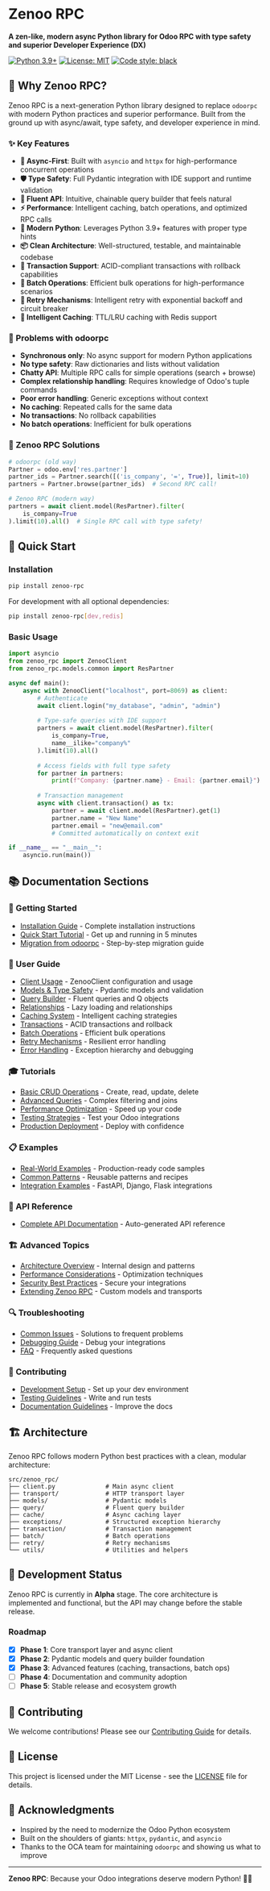 # Zenoo RPC

**A zen-like, modern async Python library for Odoo RPC with type safety and superior Developer Experience (DX)**

[![Python 3.9+](https://img.shields.io/badge/python-3.9+-blue.svg)](https://www.python.org/downloads/)
[![License: MIT](https://img.shields.io/badge/License-MIT-yellow.svg)](https://opensource.org/licenses/MIT)
[![Code style: black](https://img.shields.io/badge/code%20style-black-000000.svg)](https://github.com/psf/black)

## 🚀 Why Zenoo RPC?

Zenoo RPC is a next-generation Python library designed to replace `odoorpc` with modern Python practices and superior performance. Built from the ground up with async/await, type safety, and developer experience in mind.

### ✨ Key Features

- **🔄 Async-First**: Built with `asyncio` and `httpx` for high-performance concurrent operations
- **🛡️ Type Safety**: Full Pydantic integration with IDE support and runtime validation
- **🎯 Fluent API**: Intuitive, chainable query builder that feels natural
- **⚡ Performance**: Intelligent caching, batch operations, and optimized RPC calls
- **🔧 Modern Python**: Leverages Python 3.9+ features with proper type hints
- **📦 Clean Architecture**: Well-structured, testable, and maintainable codebase
- **🔄 Transaction Support**: ACID-compliant transactions with rollback capabilities
- **🚀 Batch Operations**: Efficient bulk operations for high-performance scenarios
- **🔁 Retry Mechanisms**: Intelligent retry with exponential backoff and circuit breaker
- **💾 Intelligent Caching**: TTL/LRU caching with Redis support

### 🤔 Problems with odoorpc

- **Synchronous only**: No async support for modern Python applications
- **No type safety**: Raw dictionaries and lists without validation
- **Chatty API**: Multiple RPC calls for simple operations (search + browse)
- **Complex relationship handling**: Requires knowledge of Odoo's tuple commands
- **Poor error handling**: Generic exceptions without context
- **No caching**: Repeated calls for the same data
- **No transactions**: No rollback capabilities
- **No batch operations**: Inefficient for bulk operations

### 🎯 Zenoo RPC Solutions

```python
# odoorpc (old way)
Partner = odoo.env['res.partner']
partner_ids = Partner.search([('is_company', '=', True)], limit=10)
partners = Partner.browse(partner_ids)  # Second RPC call!

# Zenoo RPC (modern way)
partners = await client.model(ResPartner).filter(
    is_company=True
).limit(10).all()  # Single RPC call with type safety!
```

## 🚀 Quick Start

### Installation

```bash
pip install zenoo-rpc
```

For development with all optional dependencies:
```bash
pip install zenoo-rpc[dev,redis]
```

### Basic Usage

```python
import asyncio
from zenoo_rpc import ZenooClient
from zenoo_rpc.models.common import ResPartner

async def main():
    async with ZenooClient("localhost", port=8069) as client:
        # Authenticate
        await client.login("my_database", "admin", "admin")
        
        # Type-safe queries with IDE support
        partners = await client.model(ResPartner).filter(
            is_company=True,
            name__ilike="company%"
        ).limit(10).all()
        
        # Access fields with full type safety
        for partner in partners:
            print(f"Company: {partner.name} - Email: {partner.email}")
        
        # Transaction management
        async with client.transaction() as tx:
            partner = await client.model(ResPartner).get(1)
            partner.name = "New Name"
            partner.email = "new@email.com"
            # Committed automatically on context exit

if __name__ == "__main__":
    asyncio.run(main())
```

## 📚 Documentation Sections

### 🏁 Getting Started
- [Installation Guide](getting-started/installation.md) - Complete installation instructions
- [Quick Start Tutorial](getting-started/quickstart.md) - Get up and running in 5 minutes
- [Migration from odoorpc](getting-started/migration.md) - Step-by-step migration guide

### 📖 User Guide
- [Client Usage](user-guide/client.md) - ZenooClient configuration and usage
- [Models & Type Safety](user-guide/models.md) - Pydantic models and validation
- [Query Builder](user-guide/queries.md) - Fluent queries and Q objects
- [Relationships](user-guide/relationships.md) - Lazy loading and relationships
- [Caching System](user-guide/caching.md) - Intelligent caching strategies
- [Transactions](user-guide/transactions.md) - ACID transactions and rollback
- [Batch Operations](user-guide/batch-operations.md) - Efficient bulk operations
- [Retry Mechanisms](user-guide/retry-mechanisms.md) - Resilient error handling
- [Error Handling](user-guide/error-handling.md) - Exception hierarchy and debugging

### 🎓 Tutorials
- [Basic CRUD Operations](tutorials/basic-crud.md) - Create, read, update, delete
- [Advanced Queries](tutorials/advanced-queries.md) - Complex filtering and joins
- [Performance Optimization](tutorials/performance-optimization.md) - Speed up your code
- [Testing Strategies](tutorials/testing.md) - Test your Odoo integrations
- [Production Deployment](tutorials/production-deployment.md) - Deploy with confidence

### 📋 Examples
- [Real-World Examples](examples/real-world/) - Production-ready code samples
- [Common Patterns](examples/patterns/) - Reusable patterns and recipes
- [Integration Examples](examples/integrations/) - FastAPI, Django, Flask integrations

### 🔧 API Reference
- [Complete API Documentation](api-reference/) - Auto-generated API reference

### 🏗️ Advanced Topics
- [Architecture Overview](advanced/architecture.md) - Internal design and patterns
- [Performance Considerations](advanced/performance.md) - Optimization techniques
- [Security Best Practices](advanced/security.md) - Secure your integrations
- [Extending Zenoo RPC](advanced/extending.md) - Custom models and transports

### 🔍 Troubleshooting
- [Common Issues](troubleshooting/common-issues.md) - Solutions to frequent problems
- [Debugging Guide](troubleshooting/debugging.md) - Debug your integrations
- [FAQ](troubleshooting/faq.md) - Frequently asked questions

### 🤝 Contributing
- [Development Setup](contributing/development.md) - Set up your dev environment
- [Testing Guidelines](contributing/testing.md) - Write and run tests
- [Documentation Guidelines](contributing/documentation.md) - Improve the docs

## 🏗️ Architecture

Zenoo RPC follows modern Python best practices with a clean, modular architecture:

```
src/zenoo_rpc/
├── client.py              # Main async client
├── transport/             # HTTP transport layer
├── models/                # Pydantic models
├── query/                 # Fluent query builder
├── cache/                 # Async caching layer
├── exceptions/            # Structured exception hierarchy
├── transaction/           # Transaction management
├── batch/                 # Batch operations
├── retry/                 # Retry mechanisms
└── utils/                 # Utilities and helpers
```

## 🧪 Development Status

Zenoo RPC is currently in **Alpha** stage. The core architecture is implemented and functional, but the API may change before the stable release.

### Roadmap

- [x] **Phase 1**: Core transport layer and async client
- [x] **Phase 2**: Pydantic models and query builder foundation
- [x] **Phase 3**: Advanced features (caching, transactions, batch ops)
- [ ] **Phase 4**: Documentation and community adoption
- [ ] **Phase 5**: Stable release and ecosystem growth

## 🤝 Contributing

We welcome contributions! Please see our [Contributing Guide](contributing/development.md) for details.

## 📄 License

This project is licensed under the MIT License - see the [LICENSE](https://github.com/tuanle96/zenoo-rpc/blob/main/LICENSE) file for details.

## 🙏 Acknowledgments

- Inspired by the need to modernize the Odoo Python ecosystem
- Built on the shoulders of giants: `httpx`, `pydantic`, and `asyncio`
- Thanks to the OCA team for maintaining `odoorpc` and showing us what to improve

---

**Zenoo RPC**: Because your Odoo integrations deserve modern Python! 🐍✨
